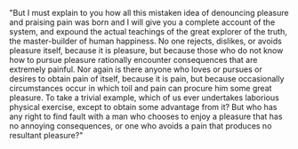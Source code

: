 "But I must explain to you how all this mistaken idea of denouncing pleasure and praising pain was born 
and I will give you a complete account of the system, and expound the actual teachings of the great 
explorer of the truth, the master-builder of human happiness. No one rejects, dislikes, or avoids 
pleasure itself, because it is pleasure, but because those who do not know how to pursue pleasure 
rationally encounter consequences that are extremely painful. Nor again is there anyone who loves or 
pursues or desires to obtain pain of itself, because it is pain, but because occasionally circumstances
 occur in which toil and pain can procure him some great pleasure. To take a trivial example, which of us 
 ever undertakes laborious physical exercise, except to obtain some advantage from it? But who has any right 
 to find fault with a man who chooses to enjoy a pleasure that has no annoying consequences, or one who 
  avoids a pain that produces no resultant pleasure?"